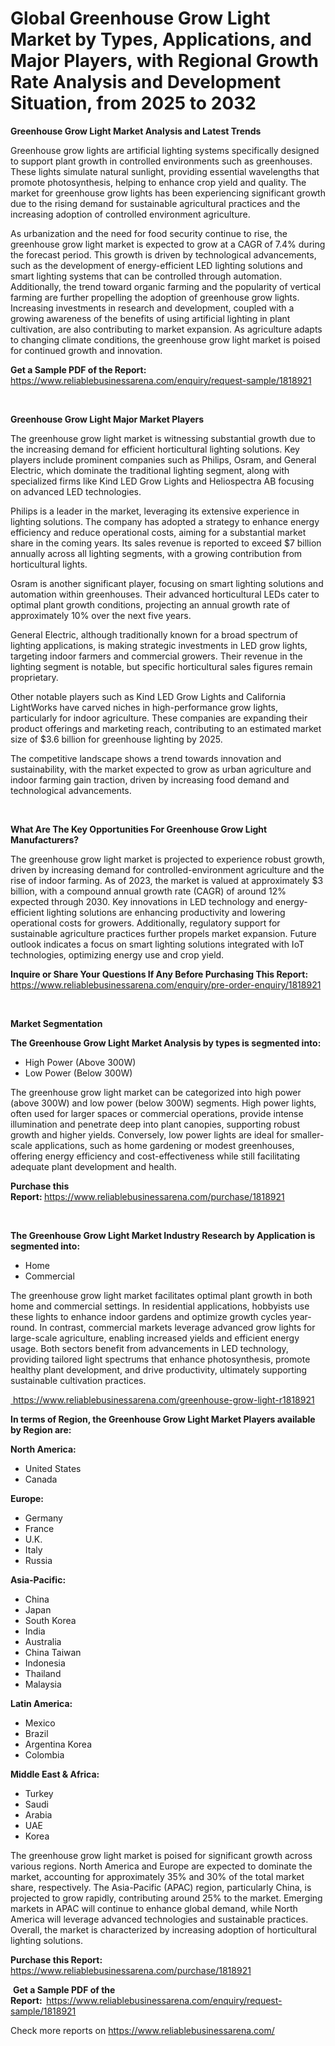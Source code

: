 <p><h1>Global Greenhouse Grow Light Market by Types, Applications, and Major Players, with Regional Growth Rate Analysis and Development Situation, from 2025 to 2032</h1></p><p><strong>Greenhouse Grow Light Market Analysis and Latest Trends</strong></p>
<p><p>Greenhouse grow lights are artificial lighting systems specifically designed to support plant growth in controlled environments such as greenhouses. These lights simulate natural sunlight, providing essential wavelengths that promote photosynthesis, helping to enhance crop yield and quality. The market for greenhouse grow lights has been experiencing significant growth due to the rising demand for sustainable agricultural practices and the increasing adoption of controlled environment agriculture.</p><p>As urbanization and the need for food security continue to rise, the greenhouse grow light market is expected to grow at a CAGR of 7.4% during the forecast period. This growth is driven by technological advancements, such as the development of energy-efficient LED lighting solutions and smart lighting systems that can be controlled through automation. Additionally, the trend toward organic farming and the popularity of vertical farming are further propelling the adoption of greenhouse grow lights. Increasing investments in research and development, coupled with a growing awareness of the benefits of using artificial lighting in plant cultivation, are also contributing to market expansion. As agriculture adapts to changing climate conditions, the greenhouse grow light market is poised for continued growth and innovation.</p></p>
<p><strong>Get a Sample PDF of the Report:&nbsp;</strong> <a href="https://www.reliablebusinessarena.com/enquiry/request-sample/1818921?utm_campaign=2177&utm_medium=2&utm_source=Github&utm_content=ia&utm_term=04042025&utm_id=greenhouse-grow-light">https://www.reliablebusinessarena.com/enquiry/request-sample/1818921</a></p>
<p>&nbsp;</p>
<p><strong>Greenhouse Grow Light Major Market Players</strong></p>
<p><p>The greenhouse grow light market is witnessing substantial growth due to the increasing demand for efficient horticultural lighting solutions. Key players include prominent companies such as Philips, Osram, and General Electric, which dominate the traditional lighting segment, along with specialized firms like Kind LED Grow Lights and Heliospectra AB focusing on advanced LED technologies.</p><p>Philips is a leader in the market, leveraging its extensive experience in lighting solutions. The company has adopted a strategy to enhance energy efficiency and reduce operational costs, aiming for a substantial market share in the coming years. Its sales revenue is reported to exceed $7 billion annually across all lighting segments, with a growing contribution from horticultural lights.</p><p>Osram is another significant player, focusing on smart lighting solutions and automation within greenhouses. Their advanced horticultural LEDs cater to optimal plant growth conditions, projecting an annual growth rate of approximately 10% over the next five years.</p><p>General Electric, although traditionally known for a broad spectrum of lighting applications, is making strategic investments in LED grow lights, targeting indoor farmers and commercial growers. Their revenue in the lighting segment is notable, but specific horticultural sales figures remain proprietary.</p><p>Other notable players such as Kind LED Grow Lights and California LightWorks have carved niches in high-performance grow lights, particularly for indoor agriculture. These companies are expanding their product offerings and marketing reach, contributing to an estimated market size of $3.6 billion for greenhouse lighting by 2025.</p><p>The competitive landscape shows a trend towards innovation and sustainability, with the market expected to grow as urban agriculture and indoor farming gain traction, driven by increasing food demand and technological advancements.</p></p>
<p>&nbsp;</p>
<p><strong>What Are The Key Opportunities For Greenhouse Grow Light Manufacturers?</strong></p>
<p><p>The greenhouse grow light market is projected to experience robust growth, driven by increasing demand for controlled-environment agriculture and the rise of indoor farming. As of 2023, the market is valued at approximately $3 billion, with a compound annual growth rate (CAGR) of around 12% expected through 2030. Key innovations in LED technology and energy-efficient lighting solutions are enhancing productivity and lowering operational costs for growers. Additionally, regulatory support for sustainable agriculture practices further propels market expansion. Future outlook indicates a focus on smart lighting solutions integrated with IoT technologies, optimizing energy use and crop yield.</p></p>
<p><strong>Inquire or Share Your Questions If Any Before Purchasing This Report:</strong> <a href="https://www.reliablebusinessarena.com/enquiry/pre-order-enquiry/1818921?utm_campaign=2177&utm_medium=2&utm_source=Github&utm_content=ia&utm_term=04042025&utm_id=greenhouse-grow-light">https://www.reliablebusinessarena.com/enquiry/pre-order-enquiry/1818921</a></p>
<p>&nbsp;</p>
<p><strong>Market Segmentation</strong></p>
<p><strong>The Greenhouse Grow Light Market Analysis by types is segmented into:</strong></p>
<p><ul><li>High Power (Above 300W)</li><li>Low Power (Below 300W)</li></ul></p>
<p><p>The greenhouse grow light market can be categorized into high power (above 300W) and low power (below 300W) segments. High power lights, often used for larger spaces or commercial operations, provide intense illumination and penetrate deep into plant canopies, supporting robust growth and higher yields. Conversely, low power lights are ideal for smaller-scale applications, such as home gardening or modest greenhouses, offering energy efficiency and cost-effectiveness while still facilitating adequate plant development and health.</p></p>
<p><strong>Purchase this Report:&nbsp;</strong><a href="https://www.reliablebusinessarena.com/purchase/1818921?utm_campaign=2177&utm_medium=2&utm_source=Github&utm_content=ia&utm_term=04042025&utm_id=greenhouse-grow-light">https://www.reliablebusinessarena.com/purchase/1818921</a></p>
<p>&nbsp;</p>
<p><strong>The Greenhouse Grow Light Market Industry Research by Application is segmented into:</strong></p>
<p><ul><li>Home</li><li>Commercial</li></ul></p>
<p><p>The greenhouse grow light market facilitates optimal plant growth in both home and commercial settings. In residential applications, hobbyists use these lights to enhance indoor gardens and optimize growth cycles year-round. In contrast, commercial markets leverage advanced grow lights for large-scale agriculture, enabling increased yields and efficient energy usage. Both sectors benefit from advancements in LED technology, providing tailored light spectrums that enhance photosynthesis, promote healthy plant development, and drive productivity, ultimately supporting sustainable cultivation practices.</p></p>
<p><a href="https://www.reliablebusinessarena.com/greenhouse-grow-light-r1818921?utm_campaign=2177&utm_medium=2&utm_source=Github&utm_content=ia&utm_term=04042025&utm_id=greenhouse-grow-light">&nbsp;https://www.reliablebusinessarena.com/greenhouse-grow-light-r1818921</a></p>
<p><strong>In terms of Region, the Greenhouse Grow Light Market Players available by Region are:</strong></p>
<p>
    <p> <strong> North America: </strong>
        <ul>
            <li>United States</li>
            <li>Canada</li>
        </ul>
        </p> 
    <p> <strong> Europe: </strong>
        <ul>
            <li>Germany</li>
            <li>France</li>
            <li>U.K.</li>
            <li>Italy</li>
            <li>Russia</li>
        </ul>
        </p> 
    <p> <strong> Asia-Pacific: </strong>
        <ul>
            <li>China</li>
            <li>Japan</li>
            <li>South Korea</li>
            <li>India</li>
            <li>Australia</li>
            <li>China Taiwan</li>
            <li>Indonesia</li>
            <li>Thailand</li>
            <li>Malaysia</li>
        </ul>
        </p> 
    <p> <strong> Latin America: </strong>
        <ul>
            <li>Mexico</li>
            <li>Brazil</li>
            <li>Argentina Korea</li>
            <li>Colombia</li>
        </ul>
        </p> 
    <p> <strong> Middle East & Africa: </strong>
        <ul>
            <li>Turkey</li>
            <li>Saudi</li>
            <li>Arabia</li>
            <li>UAE</li>
            <li>Korea</li>
        </ul>
    </p>
    </p>
<p><p>The greenhouse grow light market is poised for significant growth across various regions. North America and Europe are expected to dominate the market, accounting for approximately 35% and 30% of the total market share, respectively. The Asia-Pacific (APAC) region, particularly China, is projected to grow rapidly, contributing around 25% to the market. Emerging markets in APAC will continue to enhance global demand, while North America will leverage advanced technologies and sustainable practices. Overall, the market is characterized by increasing adoption of horticultural lighting solutions.</p></p>
<p><strong>Purchase this Report: </strong><a href="https://www.reliablebusinessarena.com/purchase/1818921?utm_campaign=2177&utm_medium=2&utm_source=Github&utm_content=ia&utm_term=04042025&utm_id=greenhouse-grow-light">https://www.reliablebusinessarena.com/purchase/1818921</a></p>
<p>&nbsp;<strong>Get a Sample PDF of the Report:&nbsp;&nbsp;</strong><a href="https://www.reliablebusinessarena.com/enquiry/request-sample/1818921?utm_campaign=2177&utm_medium=2&utm_source=Github&utm_content=ia&utm_term=04042025&utm_id=greenhouse-grow-light">https://www.reliablebusinessarena.com/enquiry/request-sample/1818921</a></p>
<p><strong></strong></p>
<p>Check more reports on <a href="https://www.reliablebusinessarena.com/?utm_campaign=2177&utm_medium=2&utm_source=Github&utm_content=ia&utm_term=04042025&utm_id=greenhouse-grow-light">https://www.reliablebusinessarena.com/</a></p>
